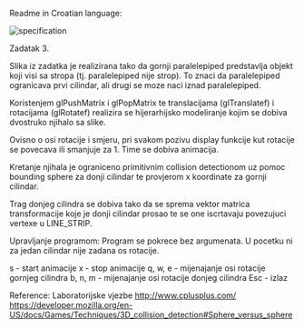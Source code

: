 Readme in Croatian language:

![specification](https://raw.github.com/igorpejic/pendulum_graphics/blob/master/specification.png)

Zadatak 3.

Slika iz zadatka je realizirana tako da gornji paralelepiped predstavlja objekt koji visi sa stropa (tj. paralelepiped nije strop).
To znaci da paralelepiped ogranicava prvi cilindar, ali drugi se moze naci iznad paralelepiped.

Koristenjem glPushMatrix i glPopMatrix te translacijama (glTranslatef) i rotacijama (glRotatef) realizira se hijerarhijsko modeliranje kojim se dobiva dvostruko njihalo sa slike.

Ovisno o osi rotacije i smjeru, pri svakom pozivu display funkcije kut rotacije se povecava ili smanjuje za 1.
Time se dobiva animacija.

Kretanje njihala je ograniceno primitivnim collision detectionom uz pomoc bounding sphere za donji cilindar te provjerom x koordinate za gornji cilindar.

Trag donjeg cilindra se dobiva tako da se sprema vektor matrica transformacije koje je donji cilindar prosao te se one iscrtavaju povezujuci vertexe u LINE_STRIP.

Upravljanje programom:
Program se pokrece bez argumenata. U pocetku ni za jedan cilindar nije zadana os rotacije.

s - start animacije
x - stop animacije
q, w, e - mijenajanje osi rotacije gornjeg cilindra
b, n, m - mijenajanje osi rotacije donjeg cilindra
Esc - izlaz

Reference:
Laboratorijske vjezbe
http://www.cplusplus.com/
https://developer.mozilla.org/en-US/docs/Games/Techniques/3D_collision_detection#Sphere_versus_sphere
